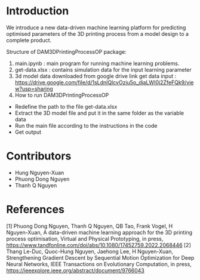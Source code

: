# Introduction
We introduce a new data-driven machine learning platform for predicting optimised parameters of the 3D printing process from a model design to a complete product.

Structure of DAM3DPrintingProcessOP package: 
1. main.ipynb : main program for running machine learning problems. 
2. get-data.xlsx : contains simulation data for the input learning parameter
3. 3d model data downloaded from google drive link get data input : https://drive.google.com/file/d/1sLdnlQlcvOziu5o_djaLWI0j2ZfeFQk9/view?usp=sharing
4. How to run DAM3DPrintingProcessOP 
  - Redefine the path to the file get-data.xlsx
  - Extract the 3D model file and put it in the same folder as the variable data
  - Run the main file according to the instructions in the code
  - Get output

# Contributors
- Hung Nguyen-Xuan
- Phuong Dong Nguyen
- Thanh Q Nguyen

# References
[1] Phuong Dong Nguyen, Thanh Q Nguyen, QB Tao, Frank Vogel, H Nguyen-Xuan, A data-driven machine learning approach for the 3D printing process optimisation, Virtual and Physical Prototyping, in press, https://www.tandfonline.com/doi/abs/10.1080/17452759.2022.2068446
[2] Thang Le-Duc, Quoc-Hung Nguyen, Jaehong Lee, H Nguyen-Xuan, Strengthening Gradient Descent by Sequential Motion Optimization for Deep Neural Networks, IEEE Transactions on Evolutionary Computation, in press, https://ieeexplore.ieee.org/abstract/document/9766043
